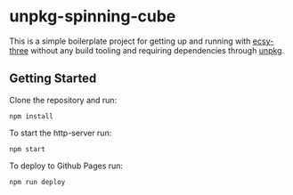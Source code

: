 # unpkg-spinning-cube

This is a simple boilerplate project for getting up and running with [ecsy-three](https://three.ecsy.io) without any build tooling and requiring dependencies through [unpkg](https://unpkg.com/).

## Getting Started

Clone the repository and run:

```
npm install
```

To start the http-server run:

```
npm start
```

To deploy to Github Pages run:

```
npm run deploy
```